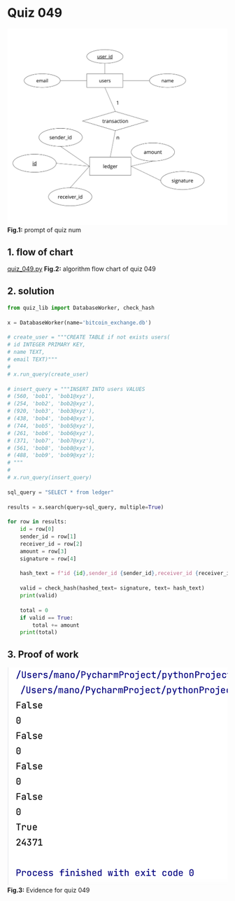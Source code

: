 # Quiz 049
![quiz_diagram_049.jpg](..%2F..%2Fassets%2Fflowchart%2Fflowchart_043-050%2Fquiz_diagram_049.jpg)
**Fig.1:** prompt of quiz num

## 1. flow of chart
[quiz_049.py](..%2F..%2Fquizes%2Fquiz_049.py)
**Fig.2:** algorithm flow chart of quiz 049

## 2. solution
```.py
from quiz_lib import DatabaseWorker, check_hash

x = DatabaseWorker(name='bitcoin_exchange.db')

# create_user = """CREATE TABLE if not exists users(
# id INTEGER PRIMARY KEY,
# name TEXT,
# email TEXT)"""
#
# x.run_query(create_user)

# insert_query = """INSERT INTO users VALUES
# (560, 'bob1', 'bob1@xyz'),
# (254, 'bob2', 'bob2@xyz'),
# (920, 'bob3', 'bob3@xyz'),
# (438, 'bob4', 'bob4@xyz'),
# (744, 'bob5', 'bob5@xyz'),
# (261, 'bob6', 'bob6@xyz'),
# (371, 'bob7', 'bob7@xyz'),
# (561, 'bob8', 'bob8@xyz'),
# (488, 'bob9', 'bob9@xyz');
# """
#
# x.run_query(insert_query)

sql_query = "SELECT * from ledger"

results = x.search(query=sql_query, multiple=True)

for row in results:
    id = row[0]
    sender_id = row[1]
    receiver_id = row[2]
    amount = row[3]
    signature = row[4]

    hash_text = f"id {id},sender_id {sender_id},receiver_id {receiver_id},amount {amount}"

    valid = check_hash(hashed_text= signature, text= hash_text)
    print(valid)

    total = 0
    if valid == True:
        total += amount
    print(total)
```

## 3. Proof of work
![evidence_049.png](..%2F..%2Fassets%2Fevidence%2Fevidence_043-050%2Fevidence_049.png)
**Fig.3:** Evidence for quiz 049